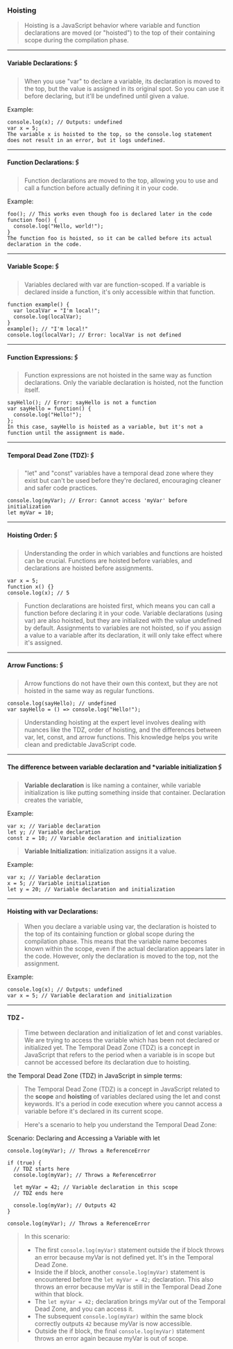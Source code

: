 ### Hoisting
> Hoisting is a JavaScript behavior where variable and function declarations are moved (or "hoisted") to the top of their containing scope during the compilation phase.
------------------------------------------------------

#### Variable Declarations:🖇️
> When you use "var" to declare a variable, its declaration is moved to the top, but the value is assigned in its original spot. So you can use it before declaring, but it'll be undefined until given a value.

Example:
```
console.log(x); // Outputs: undefined
var x = 5;
The variable x is hoisted to the top, so the console.log statement does not result in an error, but it logs undefined.
```
---------------------------------------------------------------------------
#### Function Declarations:🖇️
> Function declarations are moved to the top, allowing you to use and call a function before actually defining it in your code.

Example:
```
foo(); // This works even though foo is declared later in the code
function foo() {
  console.log("Hello, world!");
}
The function foo is hoisted, so it can be called before its actual declaration in the code.
```
----------------------------------------------------------------------------
#### Variable Scope:🖇️
> Variables declared with var are function-scoped. If a variable is declared inside a function, it's only accessible within that function.
```
function example() {
  var localVar = "I'm local!";
  console.log(localVar);
}
example(); // "I'm local!"
console.log(localVar); // Error: localVar is not defined
```
----------------------------------------------------------------------------------
#### Function Expressions:🖇️
> Function expressions are not hoisted in the same way as function declarations. Only the variable declaration is hoisted, not the function itself.
```
sayHello(); // Error: sayHello is not a function
var sayHello = function() {
  console.log("Hello!");
};
In this case, sayHello is hoisted as a variable, but it's not a function until the assignment is made.
```
---------------------------------------------------------------------------------------------------------------
#### Temporal Dead Zone (TDZ):🖇️
> "let" and "const" variables have a temporal dead zone where they exist but can't be used before they're declared, encouraging cleaner and safer code practices.
```
console.log(myVar); // Error: Cannot access 'myVar' before initialization
let myVar = 10;
```
---------------------------------------------------------------------------------------------------------------------------------------------
#### Hoisting Order:🖇️
> Understanding the order in which variables and functions are hoisted can be crucial. Functions are hoisted before variables, and declarations are hoisted before assignments.
```
var x = 5;
function x() {}
console.log(x); // 5
```
> Function declarations are hoisted first, which means you can call a function before declaring it in your code.
> Variable declarations (using var) are also hoisted, but they are initialized with the value undefined by default.
> Assignments to variables are not hoisted, so if you assign a value to a variable after its declaration, it will only take effect where it's assigned.
---------------------------------------------------------------------------------------------------------------------------------------------
#### Arrow Functions:🖇️
> Arrow functions do not have their own this context, but they are not hoisted in the same way as regular functions.
```
console.log(sayHello); // undefined
var sayHello = () => console.log("Hello!");
```
> Understanding hoisting at the expert level involves dealing with nuances like the TDZ, order of hoisting, and the differences between var, let, const, and 
  arrow functions. This knowledge helps you write clean and predictable JavaScript code.

---
#### The difference between **variable declaration** and ***variable initialization**🖇️
> **Variable declaration** is like naming a container, while variable initialization is like putting something inside that container. Declaration creates the variable,

Example:
```
var x; // Variable declaration
let y; // Variable declaration
const z = 10; // Variable declaration and initialization
```
> **Variable Initialization**:  initialization assigns it a value.

Example:
```
var x; // Variable declaration
x = 5; // Variable initialization
let y = 20; // Variable declaration and initialization
```
---------------------------------------------------------------------------------------------------------------------------------------------
#### Hoisting with var Declarations:
> When you declare a variable using var, the declaration is hoisted to the top of its containing function or global scope during the compilation phase. 
  This means that the variable name becomes known within the scope, even if the actual declaration appears later in the code. However, only the 
  declaration is moved to the top, not the assignment.

Example:
```
console.log(x); // Outputs: undefined
var x = 5; // Variable declaration and initialization
```
---
#### TDZ - 
> Time between declaration and initialization of let and const variables.
> We are trying to access the variable which has been not declared or initialized yet.
The Temporal Dead Zone (TDZ) is a concept in JavaScript that refers to the period when a variable is in scope but cannot be accessed before its declaration due to hoisting.
 
the Temporal Dead Zone (TDZ) in JavaScript in simple terms:

> The Temporal Dead Zone (TDZ) is a concept in JavaScript related to the **scope** and **hoisting** of variables declared using the let and const keywords. 
   It's a period in code execution where you cannot access a variable before it's declared in its current scope.

> Here's a scenario to help you understand the Temporal Dead Zone:

Scenario: Declaring and Accessing a Variable with let

```
console.log(myVar); // Throws a ReferenceError

if (true) {
  // TDZ starts here
  console.log(myVar); // Throws a ReferenceError

  let myVar = 42; // Variable declaration in this scope
  // TDZ ends here

  console.log(myVar); // Outputs 42
}

console.log(myVar); // Throws a ReferenceError
```
> In this scenario:
> - The first ```console.log(myVar)``` statement outside the if block throws an error because myVar is not defined yet. It's in the Temporal Dead Zone.
> - Inside the if block, another ```console.log(myVar)``` statement is encountered before the ```let myVar = 42;``` declaration. This also throws an error because myVar is still in the Temporal Dead Zone within that block.
> - The ```let myVar = 42;``` declaration brings myVar out of the Temporal Dead Zone, and you can access it.
> - The subsequent ```console.log(myVar)``` within the same block correctly outputs ```42``` because myVar is now accessible.
> - Outside the if block, the final ```console.log(myVar)``` statement throws an error again because myVar is out of scope.
